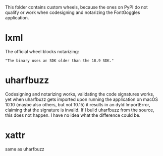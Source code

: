 This folder contains custom wheels, because the ones on PyPI do not qualify or work when codesigning and notarizing the FontGoggles application.

# lxml

The official wheel blocks notarizing:

    "The binary uses an SDK older than the 10.9 SDK."

# uharfbuzz

Codesigning and notarizing works, validating the code signatures works, yet when uharfbuzz gets imported upon running the application on macOS 10.10 (maybe also others, but not 10.15) it results in an dyld ImportError, claiming that the signature is invalid. If I build uharfbuzz from the source, this does not happen. I have no idea what the difference could be.

# xattr

same as uharfbuzz
